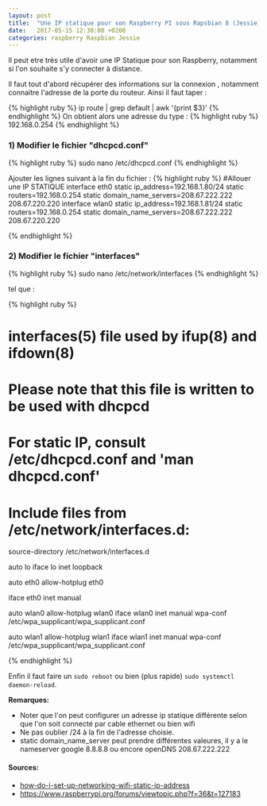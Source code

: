 ```yaml
---
layout: post
title:  "Une IP statique pour son Raspberry PI sous Rapsbian 8 (Jessie)"
date:   2017-05-15 12:30:00 +0200
categories: raspberry Raspbian Jessie
---
```


Il peut etre très utile d'avoir une IP Statique pour son Raspberry, notamment si l'on souhaite s'y connecter à distance.

Il faut tout d'abord récupérer des informations sur la connexion , notamment connaitre l'adresse de la porte du routeur. Ainsi il faut taper :

{% highlight ruby %}
ip route | grep default | awk '{print $3}'
{% endhighlight %}
On obtient alors une adresse du type :
{% highlight ruby %}
192.168.0.254
{% endhighlight %}

<h3>1) Modifier le fichier "dhcpcd.conf" </h3>

{% highlight ruby %}
sudo nano /etc/dhcpcd.conf
{% endhighlight %}

Ajouter les lignes suivant à la fin du fichier :
{% highlight ruby %}
#Allouer une IP STATIQUE
interface eth0
static ip_address=192.168.1.80/24
static routers=192.168.0.254
static domain_name_servers=208.67.222.222 208.67.220.220
interface wlan0
static ip_address=192.168.1.81/24
static routers=192.168.0.254
static domain_name_servers=208.67.222.222 208.67.220.220

{% endhighlight %}

<h3>2) Modifier le fichier "interfaces" </h3>

{% highlight ruby %}
sudo nano /etc/network/interfaces
{% endhighlight %}

tel que : 

{% highlight ruby %}
# interfaces(5) file used by ifup(8) and ifdown(8)

# Please note that this file is written to be used with dhcpcd
# For static IP, consult /etc/dhcpcd.conf and 'man dhcpcd.conf'

# Include files from /etc/network/interfaces.d:
source-directory /etc/network/interfaces.d

auto lo
iface lo inet loopback

auto eth0
allow-hotplug eth0

iface eth0 inet manual

auto wlan0
allow-hotplug wlan0
iface wlan0 inet manual
wpa-conf /etc/wpa_supplicant/wpa_supplicant.conf

auto wlan1
allow-hotplug wlan1
iface wlan1 inet manual
wpa-conf /etc/wpa_supplicant/wpa_supplicant.conf

{% endhighlight %}


Enfin il faut faire un <code>sudo reboot</code> ou bien (plus rapide) <code>sudo systemctl daemon-reload</code>.

<strong>Remarques: </strong>
 - Noter que l'on peut configurer un adresse ip statique différente selon que l'on soit connecté par cable ethernet ou bien wifi
 - Ne pas oublier /24 à la fin de l'adresse choisie.
 - static domain_name_server peut prendre différentes valeures, il y a le nameserver google 8.8.8.8 ou encore openDNS 208.67.222.222
 
<h4><strong>Sources:</strong></h4>
 <ul>
 <li>
<a href="https://raspberrypi.stackexchange.com/questions/37920/how-do-i-set-up-networking-wifi-static-ip-address">how-do-i-set-up-networking-wifi-static-ip-address</a>
</li>
<li>
<a href="https://www.raspberrypi.org/forums/viewtopic.php?f=36&t=127183" target="_Blanck">https://www.raspberrypi.org/forums/viewtopic.php?f=36&t=127183</a>
</li>
</ul>